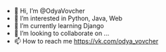 - 👋 Hi, I’m @OdyaVovcher
- 👀 I’m interested in Python, Java, Web
- 🌱 I’m currently learning Django
- 💞️ I’m looking to collaborate on ...
- 📫 How to reach me https://vk.com/odya_vovcher

<!---
OdyaVovcher/OdyaVovcher is a ✨ special ✨ repository because its `README.md` (this file) appears on your GitHub profile.
You can click the Preview link to take a look at your changes.
--->

